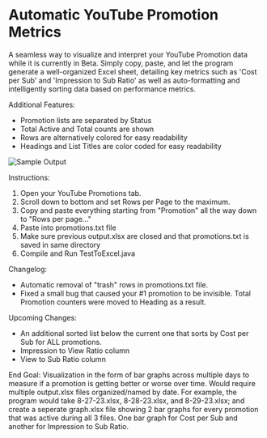 # Automatic YouTube Promotion Metrics

A seamless way to visualize and interpret your YouTube Promotion data while it is currently in Beta. Simply copy, paste, and let the program generate a well-organized Excel sheet, detailing key metrics such as 'Cost per Sub' and 'Impression to Sub Ratio' as well as auto-formatting and intelligently sorting data based on performance metrics.


Additional Features:
- Promotion lists are separated by Status
- Total Active and Total counts are shown
- Rows are alternatively colored for easy readability
- Headings and List Titles are color coded for easy readability

![Sample Output](https://github.com/Ranchy101/YouTube-Promotion-Metrics/assets/42690717/e4e24120-4c2f-43ea-8a06-dedbae4f1b90)

Instructions:
1. Open your YouTube Promotions tab.
2. Scroll down to bottom and set Rows per Page to the maximum.
3. Copy and paste everything starting from "Promotion" all the way down to "Rows per page..."
4. Paste into promotions.txt file
5. Make sure previous output.xlsx are closed and that promotions.txt is saved in same directory
6. Compile and Run TestToExcel.java

Changelog:
- Automatic removal of "trash" rows in promotions.txt file.
- Fixed a small bug that caused your #1 promotion to be invisible. Total Promotion counters were moved to Heading as a result.

Upcoming Changes:
- An additional sorted list below the current one that sorts by Cost per Sub for ALL promotions.
- Impression to View Ratio column
- View to Sub Ratio column

End Goal:
Visualization in the form of bar graphs across multiple days to measure if a promotion is getting better or worse over time. Would require multiple output.xlsx files organized/named by date. 
For example, the program would take 8-27-23.xlsx, 8-28-23.xlsx, and 8-29-23.xlsx; and create a seperate graph.xlsx file showing 2 bar graphs for every promotion that was active during all 3 files. One bar graph for Cost per Sub and another for Impression to Sub Ratio.
  
